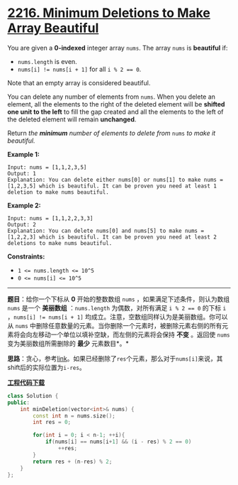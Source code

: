 # [2216. Minimum Deletions to Make Array Beautiful](https://leetcode.com/problems/minimum-deletions-to-make-array-beautiful/)

You are given a **0-indexed** integer array `nums`. The array `nums` is **beautiful** if:

- `nums.length` is even.
- `nums[i] != nums[i + 1]` for all `i % 2 == 0`.

Note that an empty array is considered beautiful.

You can delete any number of elements from `nums`. When you delete an element, all the elements to the right of the deleted element will be **shifted one unit to the left** to fill the gap created and all the elements to the left of the deleted element will remain **unchanged**.

Return *the **minimum** number of elements to delete from* `nums` *to make it* *beautiful.*

**Example 1:**

```
Input: nums = [1,1,2,3,5]
Output: 1
Explanation: You can delete either nums[0] or nums[1] to make nums = [1,2,3,5] which is beautiful. It can be proven you need at least 1 deletion to make nums beautiful.
```

**Example 2:**

```
Input: nums = [1,1,2,2,3,3]
Output: 2
Explanation: You can delete nums[0] and nums[5] to make nums = [1,2,2,3] which is beautiful. It can be proven you need at least 2 deletions to make nums beautiful.
```

**Constraints:**

- `1 <= nums.length <= 10^5`
- `0 <= nums[i] <= 10^5`

-----

**题目**：给你一个下标从 **0** 开始的整数数组 `nums` ，如果满足下述条件，则认为数组 `nums` 是一个 **美丽数组** ：`nums.length` 为偶数，对所有满足 `i % 2 == 0` 的下标 `i` ，`nums[i] != nums[i + 1]` 均成立。注意，空数组同样认为是美丽数组。你可以从 `nums` 中删除任意数量的元素。当你删除一个元素时，被删除元素右侧的所有元素将会向左移动一个单位以填补空缺，而左侧的元素将会保持 **不变** 。返回使 `nums` 变为美丽数组所需删除的 **最少** 元素数目*。*

**思路**：贪心，参考[link](https://leetcode.com/problems/minimum-deletions-to-make-array-beautiful/discuss/1887411/Best-and-Most-Easy-Explanantion-oror-3-line-of-code)。如果已经删除了`res`个元素，那么对于`nums[i]`来说，其shift后的实际位置为`i-res`。

[**工程代码下载**](https://github.com/shenkh/leetcode)

```cpp
class Solution {
public:
    int minDeletion(vector<int>& nums) {
        const int n = nums.size();
        int res = 0;

        for(int i = 0; i < n-1; ++i){
            if(nums[i] == nums[i+1] && (i - res) % 2 == 0)
                ++res;
        }
        return res + (n-res) % 2;
    }
};
```
